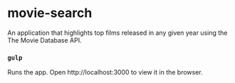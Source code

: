 # movie-search
An application that highlights top films released in any given year using the The Movie Database API.

### `gulp`
Runs the app.
Open http://localhost:3000 to view it in the browser.